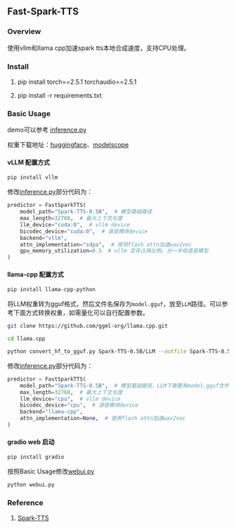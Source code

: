 Fast-Spark-TTS
---

### Overview

使用vllm和llama cpp加速spark tts本地合成速度，支持CPU处理。


### Install
1. pip install torch==2.5.1 torchaudio==2.5.1 

2. pip install -r requirements.txt

### Basic Usage

demo可以参考 [inference.py](inference.py)

权重下载地址：[huggingface](https://huggingface.co/SparkAudio/Spark-TTS-0.5B)、[modelscope](https://modelscope.cn/models/SparkAudio/Spark-TTS-0.5B)

#### vLLM 配置方式

```bash
pip install vllm
```

修改[inference.py](inference.py)部分代码为：
```python
predictor = FastSparkTTS(
    model_path="Spark-TTS-0.5B",  # 模型基础路径
    max_length=32768,  # 最大上下文长度
    llm_device="cuda:0",  # vllm device
    bicodec_device="cuda:0",  # 语音模块device
    backend="vllm",
    attn_implementation="sdpa",  # 使用flash attn加速wav2vec
    gpu_memory_utilization=0.5  # vllm 显存占用比例，分一半给语音模型
)
```

#### llama-cpp 配置方式
```bash
pip install llama-cpp-python
```

将LLM权重转为gguf格式，然后文件名保存为`model.gguf`，放至`LLM`路径。可以参考下面方式转换权重，如需量化可以自行配置参数。
```bash
git clone https://github.com/ggml-org/llama.cpp.git

cd llama.cpp

python convert_hf_to_gguf.py Spark-TTS-0.5B/LLM --outfile Spark-TTS-0.5B/LLM/model.gguf
```

修改[inference.py](inference.py)部分代码为：
```python
predictor = FastSparkTTS(
    model_path="Spark-TTS-0.5B",  # 模型基础路径，LLM下需要有model.gguf文件
    max_length=32768,  # 最大上下文长度
    llm_device="cpu",  # vllm device
    bicodec_device="cpu",  # 语音模块device
    backend="llama-cpp",
    attn_implementation=None,  # 使用flash attn加速wav2vec
)
```
#### gradio web 启动
```bash
pip install gradio
```
按照Basic Usage修改[webui.py](webui.py)

```bash
python webui.py
```

### Reference
1. [Spark-TTS](https://github.com/SparkAudio/Spark-TTS)